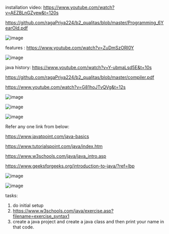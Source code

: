 installation video:  https://www.youtube.com/watch?v=AEZBLnGZyew&t=120s

https://github.com/ragaPriya224/b2_qualitas/blob/master/Programming_6YearOld.pdf

![image](https://user-images.githubusercontent.com/90038032/214116920-707053f3-177d-438a-8384-b0d765fe28fb.png)

features : https://www.youtube.com/watch?v=ZuDmSzORI0Y

![image](https://user-images.githubusercontent.com/90038032/214116997-f60b5323-33c9-4623-b460-08dd328be806.png)

java history: https://www.youtube.com/watch?v=Y-ubmaLsd5E&t=10s

https://github.com/ragaPriya224/b2_qualitas/blob/master/compiler.pdf

https://www.youtube.com/watch?v=G81hoJTvQVg&t=12s

![image](https://user-images.githubusercontent.com/90038032/214117206-b03cd759-c488-4982-845f-54777e3c63f6.png)

![image](https://user-images.githubusercontent.com/90038032/214117257-4249e246-e51a-4bfc-963a-9951c9c7fd7b.png)

![image](https://user-images.githubusercontent.com/90038032/214117369-1a6b1728-5a8e-497e-bf5a-a69df4b3069c.png)

Refer any one link from below:

https://www.javatpoint.com/java-basics

https://www.tutorialspoint.com/java/index.htm

https://www.w3schools.com/java/java_intro.asp

https://www.geeksforgeeks.org/introduction-to-java/?ref=lbp

![image](https://user-images.githubusercontent.com/90038032/214117489-e8152428-a14e-4137-b3a8-65c1c73bc187.png)

![image](https://user-images.githubusercontent.com/90038032/214117581-43485482-e470-4245-8d39-005e97c51569.png)



tasks:
1. do initial setup 
2. https://www.w3schools.com/java/exercise.asp?filename=exercise_syntax1
3. create a java project and create a java class and then print your name in that code. 

